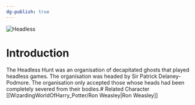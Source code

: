 ```yaml
---
dg-publish: true
---
```

![Headless](http://rxbg5ysja.bkt.gdipper.com/Headless.png)
# Introduction
The Headless Hunt was an organisation of decapitated ghosts that played headless games. The organisation was headed by Sir Patrick Delaney-Podmore. The organisation only accepted those whose heads had been completely severed from their bodies.# Related Character
[[WizardingWorldOfHarry_Potter/Ron Weasley\|Ron Weasley]]
